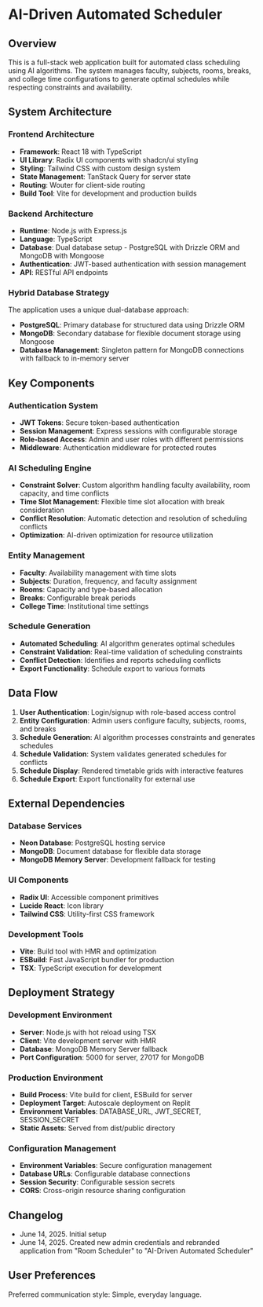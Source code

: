 # AI-Driven Automated Scheduler

## Overview

This is a full-stack web application built for automated class scheduling using AI algorithms. The system manages faculty, subjects, rooms, breaks, and college time configurations to generate optimal schedules while respecting constraints and availability.

## System Architecture

### Frontend Architecture
- **Framework**: React 18 with TypeScript
- **UI Library**: Radix UI components with shadcn/ui styling
- **Styling**: Tailwind CSS with custom design system
- **State Management**: TanStack Query for server state
- **Routing**: Wouter for client-side routing
- **Build Tool**: Vite for development and production builds

### Backend Architecture
- **Runtime**: Node.js with Express.js
- **Language**: TypeScript
- **Database**: Dual database setup - PostgreSQL with Drizzle ORM and MongoDB with Mongoose
- **Authentication**: JWT-based authentication with session management
- **API**: RESTful API endpoints

### Hybrid Database Strategy
The application uses a unique dual-database approach:
- **PostgreSQL**: Primary database for structured data using Drizzle ORM
- **MongoDB**: Secondary database for flexible document storage using Mongoose
- **Database Management**: Singleton pattern for MongoDB connections with fallback to in-memory server

## Key Components

### Authentication System
- **JWT Tokens**: Secure token-based authentication
- **Session Management**: Express sessions with configurable storage
- **Role-based Access**: Admin and user roles with different permissions
- **Middleware**: Authentication middleware for protected routes

### AI Scheduling Engine
- **Constraint Solver**: Custom algorithm handling faculty availability, room capacity, and time conflicts
- **Time Slot Management**: Flexible time slot allocation with break consideration
- **Conflict Resolution**: Automatic detection and resolution of scheduling conflicts
- **Optimization**: AI-driven optimization for resource utilization

### Entity Management
- **Faculty**: Availability management with time slots
- **Subjects**: Duration, frequency, and faculty assignment
- **Rooms**: Capacity and type-based allocation
- **Breaks**: Configurable break periods
- **College Time**: Institutional time settings

### Schedule Generation
- **Automated Scheduling**: AI algorithm generates optimal schedules
- **Constraint Validation**: Real-time validation of scheduling constraints
- **Conflict Detection**: Identifies and reports scheduling conflicts
- **Export Functionality**: Schedule export to various formats

## Data Flow

1. **User Authentication**: Login/signup with role-based access control
2. **Entity Configuration**: Admin users configure faculty, subjects, rooms, and breaks
3. **Schedule Generation**: AI algorithm processes constraints and generates schedules
4. **Schedule Validation**: System validates generated schedules for conflicts
5. **Schedule Display**: Rendered timetable grids with interactive features
6. **Schedule Export**: Export functionality for external use

## External Dependencies

### Database Services
- **Neon Database**: PostgreSQL hosting service
- **MongoDB**: Document database for flexible data storage
- **MongoDB Memory Server**: Development fallback for testing

### UI Components
- **Radix UI**: Accessible component primitives
- **Lucide React**: Icon library
- **Tailwind CSS**: Utility-first CSS framework

### Development Tools
- **Vite**: Build tool with HMR and optimization
- **ESBuild**: Fast JavaScript bundler for production
- **TSX**: TypeScript execution for development

## Deployment Strategy

### Development Environment
- **Server**: Node.js with hot reload using TSX
- **Client**: Vite development server with HMR
- **Database**: MongoDB Memory Server fallback
- **Port Configuration**: 5000 for server, 27017 for MongoDB

### Production Environment
- **Build Process**: Vite build for client, ESBuild for server
- **Deployment Target**: Autoscale deployment on Replit
- **Environment Variables**: DATABASE_URL, JWT_SECRET, SESSION_SECRET
- **Static Assets**: Served from dist/public directory

### Configuration Management
- **Environment Variables**: Secure configuration management
- **Database URLs**: Configurable database connections
- **Session Security**: Configurable session secrets
- **CORS**: Cross-origin resource sharing configuration

## Changelog

- June 14, 2025. Initial setup
- June 14, 2025. Created new admin credentials and rebranded application from "Room Scheduler" to "AI-Driven Automated Scheduler"

## User Preferences

Preferred communication style: Simple, everyday language.